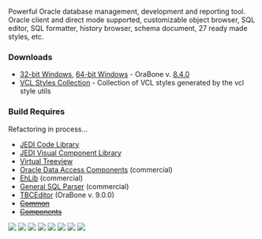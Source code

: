 Powerful Oracle database management, development and reporting tool. Oracle client and direct mode supported, customizable object browser, SQL editor, SQL formatter, history browser, schema document, 27 ready made styles, etc.

<h3>Downloads</h3>

  * <a href="http://www.bonecode.com/downloads/OraBone.zip">32-bit Windows</a>, <a href="http://www.bonecode.com/downloads/OraBone64.zip">64-bit Windows</a> - OraBone v. <a href="http://bonecode.com/downloads/OraBone/changes.html" target="_blank">8.4.0</a>
  * <a href="https://code.google.com/p/vcl-styles-utils/wiki/VclStylesCollection" target="_blank">VCL Styles Collection</a> - Collection of VCL styles generated by the vcl style utils

<h3>Build Requires</h3>

Refactoring in process...

  * <a href="http://jcl.sourceforge.net/daily/">JEDI Code Library</a>
  * <a href="http://jvcl.sourceforge.net/daily/">JEDI Visual Component Library</a>
  * <a href="https://github.com/Virtual-TreeView/">Virtual Treeview</a>
  * <a href="http://www.devart.com/odac/">Oracle Data Access Components</a> (commercial)
  * <a href="http://www.ehlib.com">EhLib</a> (commercial)
  * <a href="http://www.sqlparser.com/">General SQL Parser</a> (commercial)
  * <a href="https://github.com/bonecode/TBCEditor">TBCEditor</a> (OraBone v. 9.0.0)
  * <strike><a href="https://github.com/bonecode/Common">Common</a></strike>
  * <strike><a href="https://github.com/bonecode/Components">Components</a></strike>

<img src="http://www.bonecode.com/images/OraBone1.png">
<img src="http://www.bonecode.com/images/OraBone2.png">
<img src="http://www.bonecode.com/images/OraBone3.png">
<img src="http://www.bonecode.com/images/OraBone4.png">
<img src="http://www.bonecode.com/images/OraBone5.png">
<img src="http://www.bonecode.com/images/OraBone6.png">
<img src="http://www.bonecode.com/images/OraBone7.png">
<img src="http://www.bonecode.com/images/OraBone8.png">
